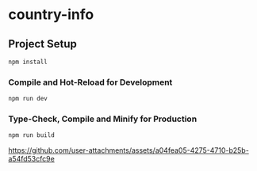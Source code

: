 # country-info

## Project Setup

```sh
npm install
```

### Compile and Hot-Reload for Development

```sh
npm run dev
```

### Type-Check, Compile and Minify for Production

```sh
npm run build
```


https://github.com/user-attachments/assets/a04fea05-4275-4710-b25b-a54fd53cfc9e

